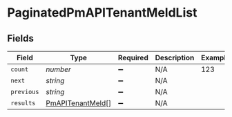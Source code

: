 # PaginatedPmAPITenantMeldList


## Fields

| Field                                                       | Type                                                        | Required                                                    | Description                                                 | Example                                                     |
| ----------------------------------------------------------- | ----------------------------------------------------------- | ----------------------------------------------------------- | ----------------------------------------------------------- | ----------------------------------------------------------- |
| `count`                                                     | *number*                                                    | :heavy_minus_sign:                                          | N/A                                                         | 123                                                         |
| `next`                                                      | *string*                                                    | :heavy_minus_sign:                                          | N/A                                                         |                                                             |
| `previous`                                                  | *string*                                                    | :heavy_minus_sign:                                          | N/A                                                         |                                                             |
| `results`                                                   | [PmAPITenantMeld](../../models/shared/pmapitenantmeld.md)[] | :heavy_minus_sign:                                          | N/A                                                         |                                                             |